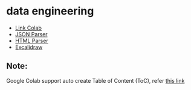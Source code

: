 # data engineering

- [Link Colab](https://colab.research.google.com/github/newfrogg/data_engineering/blob/main/data_engineering.ipynb)
- [JSON Parser](https://jsonformatter.org/json-viewer)
- [HTML Parser](https://jsonformatter.org/html-viewer)
- [Excalidraw](https://excalidraw.com)

## Note: 
Google Colab support auto create Table of Content (ToC), refer [this link](https://stackoverflow.com/questions/67458990/how-to-automatically-generate-a-table-of-contents-in-colab-notebook)
